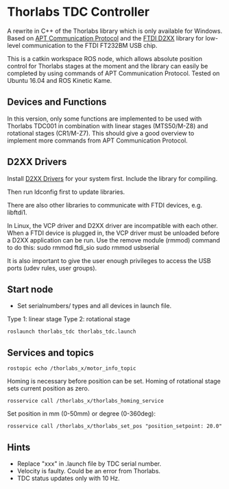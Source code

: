 # Thorlabs TDC Controller
A rewrite in C++ of the Thorlabs library which is only available for Windows. Based on [APT Communication Protocol](https://www.thorlabs.com/software/apt/APT_Communications_Protocol_Rev_15.pdf) and the [FTDI D2XX](http://www.ftdichip.com/Support/Documents/ProgramGuides/D2XX_Programmer's_Guide(FT_000071).pdf) library for low-level communication to the FTDI FT232BM USB chip.

This is a catkin workspace ROS node, which allows absolute position control for Thorlabs stages at the moment and the library can easily be completed by using commands of APT Communication Protocol. Tested on Ubuntu 16.04 and ROS Kinetic Kame.

## Devices and Functions
In this version, only some functions are implemented to be used with Thorlabs TDC001 in combination with linear stages (MTS50/M-Z8) and rotational stages (CR1/M-Z7). This should give a good overview to implement more commands from APT Communication Protocol. 

## D2XX Drivers
Install [D2XX Drivers](http://www.ftdichip.com/Drivers/D2XX.htm) for your system first. Include the library for compiling.

Then run ldconfig first to update libraries.

There are also other libraries to communicate with FTDI devices, e.g. libftdi1.

In Linux, the VCP driver and D2XX driver are incompatible with each other.  When a FTDI device is 
plugged  in,  the  VCP  driver  must  be  unloaded  before  a  D2XX  application  can  be  run.  Use  the remove module (rmmod) command to do this:
sudo rmmod ftdi_sio
sudo rmmod usbserial

It is also important to give the user enough privileges to access the USB ports (udev rules, user groups).

## Start node
- Set serialnumbers/ types and all devices in launch file.

Type 1: linear stage
Type 2: rotational stage

`roslaunch thorlabs_tdc thorlabs_tdc.launch`

## Services and topics
`rostopic echo /thorlabs_x/motor_info_topic`

Homing is necessary before position can be set. Homing of rotational stage sets current position as zero.

`rosservice call /thorlabs_x/thorlabs_homing_service`

Set position in mm (0-50mm) or degree (0-360deg):

`rosservice call /thorlabs_x/thorlabs_set_pos "position_setpoint: 20.0"`

## Hints
- Replace "xxx" in .launch file by TDC serial number.
- Velocity is faulty. Could be an error from Thorlabs.
- TDC status updates only with 10 Hz.
